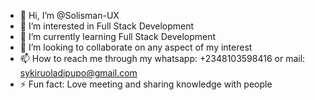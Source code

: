 - 👋 Hi, I’m @Solisman-UX
- 👀 I’m interested in Full Stack Development
- 🌱 I’m currently learning Full Stack Development
- 💞️ I’m looking to collaborate on any aspect of my interest
- 📫 How to reach me through my whatsapp: +2348103598416 or mail: sykiruoladipupo@gmail.com
- ⚡ Fun fact: Love meeting and sharing knowledge with people

<!---
Solisman-UX/Solisman-UX is a ✨ special ✨ repository because its `README.md` (this file) appears on your GitHub profile.
You can click the Preview link to take a look at your changes.
--->
